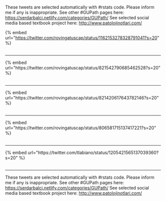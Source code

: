 

These tweets are selected automatically with #rstats code. Please inform me if any is inappropriate.
See other #GUPath pages here: https://serdarbalci.netlify.com/categories/GUPath/ 
See selected social media based textbook project here: http://www.patolojinotlari.com/

{% embed url="https://twitter.com/rovingatuscap/status/1162153278328791041?s=20" %}<br>
<br>
<hr>
{% embed url="https://twitter.com/rovingatuscap/status/821542790685462528?s=20" %}<br>
<br>
<hr>
{% embed url="https://twitter.com/rovingatuscap/status/821420617643782146?s=20" %}<br>
<br>
<hr>
{% embed url="https://twitter.com/rovingatuscap/status/806581715137417221?s=20" %}<br>
<br>
<hr>
{% embed url="https://twitter.com/tlabiano/status/1205421565137039360?s=20" %}<br>
<br>
<hr>


These tweets are selected automatically with #rstats code. Please inform me if any is inappropriate.
See other #GUPath pages here: https://serdarbalci.netlify.com/categories/GUPath/ 
See selected social media based textbook project here: http://www.patolojinotlari.com/
